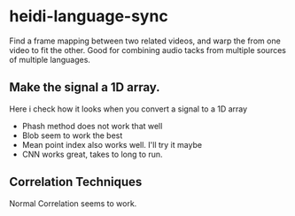 # heidi-language-sync
Find a frame mapping between two related videos, and warp the from one video to fit the other. Good for combining audio tacks from multiple sources of multiple languages.

## Make the signal a 1D array.
Here i check how it looks when you convert a signal to a 1D array

- Phash method does not work that well
- Blob seem to work the best
- Mean point index also works well. I'll try it maybe
- CNN works great, takes to long to run.

## Correlation Techniques
Normal Correlation seems to work.

